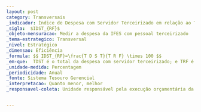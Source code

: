 ```yaml
---
layout: post
category: Transversais
_indicador: Índice de Despesa com Servidor Terceirizado em relação ao Total de Recursos de Funcionamento 
_sigla:  $IDST_{RF}$
_objeto-mensuracao: Medir a despesa da IFES com pessoal terceirizado
_tema-estrategico: Transversal
_nivel: Estratégico
_dimensao: Eficiência
_formula: $$ IDST_{RF}=\frac{T D S T}{T R F} \times 100 $$
_em-que:  TDST é o total da despesa com servidor terceirizado; e TRF é o total de recursos de funcionamento.
_unidade-medida: Percentagem
_periodicidade: Anual
_fonte: Sistema Tesouro Gerencial 
_interpretacao: Quanto menor, melhor
_responsavel-coleta: Unidade responsável pela execução orçamentária da IFES


---
```

